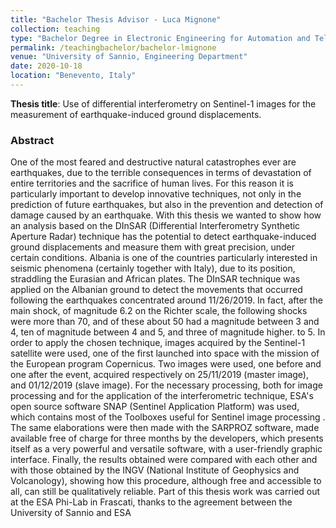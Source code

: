 ```yaml
---
title: "Bachelor Thesis Advisor - Luca Mignone"
collection: teaching
type: "Bachelor Degree in Electronic Engineering for Automation and Telecommunications"
permalink: /teachingbachelor/bachelor-lmignone
venue: "University of Sannio, Engineering Department"
date: 2020-10-18
location: "Benevento, Italy"
---
```


**Thesis title**: Use of differential interferometry on Sentinel-1 images for the measurement of earthquake-induced ground displacements.

### Abstract

One of the most feared and destructive natural catastrophes ever are earthquakes, due to the terrible consequences in terms of devastation of entire territories and the sacrifice of human lives.
For this reason it is particularly important to develop innovative techniques, not only in the prediction of future earthquakes, but also in the prevention and detection of damage caused by an earthquake.
With this thesis we wanted to show how an analysis based on the DInSAR (Differential Interferometry Synthetic Aperture Radar) technique has the potential to detect earthquake-induced ground displacements and measure them with great precision, under certain conditions.
Albania is one of the countries particularly interested in seismic phenomena (certainly together with Italy), due to its position, straddling the Eurasian and African plates.
The DInSAR technique was applied on the Albanian ground to detect the movements that occurred following the earthquakes concentrated around 11/26/2019. In fact, after the main shock, of magnitude 6.2 on the Richter scale, the following shocks were more than 70, and of these about 50 had a magnitude between 3 and 4, ten of magnitude between 4 and 5, and three of magnitude higher. to 5.
In order to apply the chosen technique, images acquired by the Sentinel-1 satellite were used, one of the first launched into space with the mission of the European program Copernicus. Two images were used, one before and one after the event, acquired respectively on 25/11/2019 (master image), and 01/12/2019 (slave image).
For the necessary processing, both for image processing and for the application of the interferometric technique, ESA's open source software SNAP (Sentinel Application Platform) was used, which contains most of the Toolboxes useful for Sentinel image processing . The same elaborations were then made with the SARPROZ software, made available free of charge for three months by the developers, which presents itself as a very powerful and versatile software, with a user-friendly graphic interface.
Finally, the results obtained were compared with each other and with those obtained by the INGV (National Institute of Geophysics and Volcanology), showing how this procedure, although free and accessible to all, can still be qualitatively reliable.
Part of this thesis work was carried out at the ESA Phi-Lab in Frascati, thanks to the agreement between the University of Sannio and ESA